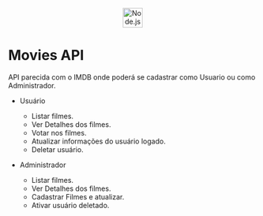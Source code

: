 <!--lint disable no-literal-urls-->
<p align="center">
  <a href="https://nodejs.org/">
    <img
      alt="Node.js"
      src="https://nodejs.org/static/images/logo-light.svg"
      width="40"
    />
  </a>
</p>

# Movies API

API parecida com o IMDB onde poderá se cadastrar como Usuario ou como Administrador.
    
   - Usuário 
      * Listar filmes.
      * Ver Detalhes dos filmes.
      * Votar nos filmes.
      * Atualizar informações do usuário logado.
      * Deletar usuário.
    
   - Administrador
      * Listar filmes.
      * Ver Detalhes dos filmes.
      * Cadastrar Filmes e atualizar.
      * Ativar usuário deletado.
